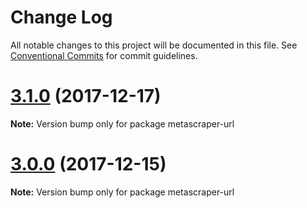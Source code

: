 # Change Log

All notable changes to this project will be documented in this file.
See [Conventional Commits](https://conventionalcommits.org) for commit guidelines.

<a name="3.1.0"></a>
# [3.1.0](https://github.com/microlinkhq/metascraper/tree/master/packages/metascraper-url/compare/v3.0.0...v3.1.0) (2017-12-17)




**Note:** Version bump only for package metascraper-url

<a name="3.0.0"></a>
# [3.0.0](https://github.com/microlinkhq/metascraper/tree/master/packages/metascraper-url/compare/2.0.0...3.0.0) (2017-12-15)




**Note:** Version bump only for package metascraper-url
